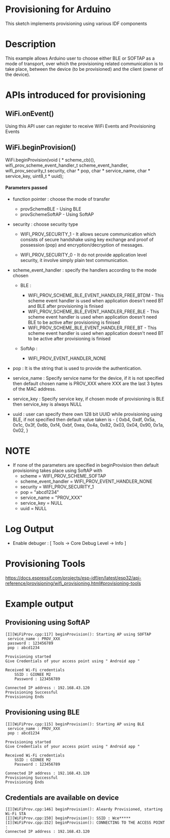# Provisioning for Arduino

This sketch implements provisioning using various IDF components

# Description

This example allows Arduino user to choose either BLE or SOFTAP as a mode of transport, over which the provisioning related communication is to take place, between the device (to be provisioned) and the client (owner of the device).

# APIs introduced for provisioning

## WiFi.onEvent()

Using this API user can register to receive WiFi Events and Provisioning Events

## WiFi.beginProvision()

WiFi.beginProvision(void ( * scheme_cb)(), wifi_prov_scheme_event_handler_t scheme_event_handler, wifi_prov_security_t security, char * pop, char * service_name, char * service_key, uint8_t * uuid);

#### Parameters passed

*  function pointer : choose the mode of transfer
    * provSchemeBLE - Using BLE
    * provSchemeSoftAP - Using SoftAP
        
* security : choose security type
    * WIFI_PROV_SECURITY_1 - It allows secure communication which consists of secure handshake using key exchange and proof of possession (pop) and encryption/decryption of messages.

    * WIFI_PROV_SECURITY_0 - It do not provide application level security, it involve simply plain text communication.

* scheme_event_handler : specify the handlers according to the mode chosen
    * BLE :
        - WIFI_PROV_SCHEME_BLE_EVENT_HANDLER_FREE_BTDM - This scheme event handler is used when application doesn't need BT and BLE after provisioning is finised
        - WIFI_PROV_SCHEME_BLE_EVENT_HANDLER_FREE_BLE - This scheme event handler is used when application doesn't need BLE to be active after provisioning is finised
        - WIFI_PROV_SCHEME_BLE_EVENT_HANDLER_FREE_BT - This scheme event handler is used when application doesn't need BT to be active after provisioning is finised

    * SoftAp :
        - WIFI_PROV_EVENT_HANDLER_NONE

* pop : It is the string that is used to provide the authentication.

* service_name : Specify service name for the device, if it is not specified then default chosen name is PROV_XXX where XXX are the last 3 bytes of the MAC address.  

* service_key : Specify service key, if chosen mode of provisioning is BLE then service_key is always NULL

* uuid : user can specify there own 128 bit UUID while provisioning using BLE, if not specified then default value taken is
        - {  0xb4, 0xdf, 0x5a, 0x1c, 0x3f, 0x6b, 0xf4, 0xbf,
             0xea, 0x4a, 0x82, 0x03, 0x04, 0x90, 0x1a, 0x02, }

# NOTE

* If none of the parameters are specified in beginProvision then default provisioning takes place using SoftAP with
    * scheme = WIFI_PROV_SCHEME_SOFTAP
    * scheme_event_handler = WIFI_PROV_EVENT_HANDLER_NONE
    * security = WIFI_PROV_SECURITY_1
    * pop = "abcd1234"
    * service_name = "PROV_XXX"
    * service_key = NULL
    * uuid = NULL

# Log Output
* Enable debuger : [ Tools -> Core Debug Level -> Info ] 

# Provisioning Tools
https://docs.espressif.com/projects/esp-idf/en/latest/esp32/api-reference/provisioning/wifi_provisioning.html#provisioning-tools

# Example output

## Provisioning using SoftAP

```
[I][WiFiProv.cpp:117] beginProvision(): Starting AP using SOFTAP
 service_name : PROV_XXX
 password : 123456789
 pop : abcd1234

Provisioning started
Give Credentials of your access point using " Android app "

Received Wi-Fi credentials
	SSID : GIONEE M2
	Password : 123456789

Connected IP address : 192.168.43.120
Provisioning Successful
Provisioning Ends

```

## Provisioning using BLE

```
[I][WiFiProv.cpp:115] beginProvision(): Starting AP using BLE
 service_name : PROV_XXX
 pop : abcd1234

Provisioning started
Give Credentials of your access point using " Android app "

Received Wi-Fi credentials
	SSID : GIONEE M2
	Password : 123456789

Connected IP address : 192.168.43.120
Provisioning Successful
Provisioning Ends

```

## Credentials are available on device

```
[I][WiFiProv.cpp:146] beginProvision(): Aleardy Provisioned, starting Wi-Fi STA
[I][WiFiProv.cpp:150] beginProvision(): SSID : Wce*****
[I][WiFiProv.cpp:152] beginProvision(): CONNECTING TO THE ACCESS POINT : 
Connected IP address : 192.168.43.120
```
